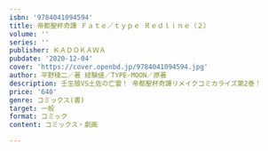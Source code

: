 ```yaml
---
isbn: '9784041094594'
title: 帝都聖杯奇譚 Ｆａｔｅ／ｔｙｐｅ Ｒｅｄｌｉｎｅ（２）
volume: ''
series: ''
publisher: ＫＡＤＯＫＡＷＡ
pubdate: '2020-12-04'
cover: 'https://cover.openbd.jp/9784041094594.jpg'
author: 平野稜二／著 経験値／TYPE-MOON／原著
description: 壬生狼VS土佐の亡霊！ 帝都聖杯奇譚リメイクコミカライズ第2巻！
price: '640'
genre: コミックス(書)
target: 一般
format: コミック
content: コミックス・劇画

---
```

